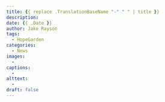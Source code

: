 ```yaml
---
title: {{ replace .TranslationBaseName "-" " " | title }}
description: 
date: {{ .Date }}
author: Jake Rayson 
tags: 
  - HopeGarden
categories: 
  - News
images:
  - 
captions: 
  - 
alttext: 
  - 
draft: false
---
```

